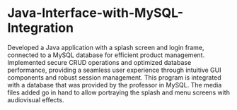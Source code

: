 # Java-Interface-with-MySQL-Integration
Developed a Java application with a splash screen and login frame, connected to a MySQL database for efficient product management. Implemented secure CRUD operations and optimized database performance, providing a seamless user experience through intuitive GUI components and robust session management.
This program is integrated with a database that was provided by the professor in MySQL. 
The media files added go in hand to allow portraying the splash and menu screens with audiovisual effects. 
